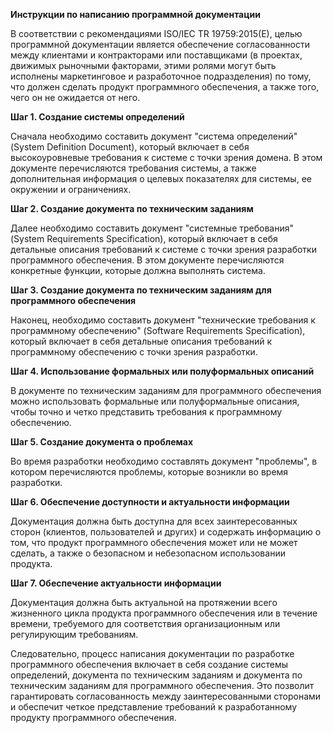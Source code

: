 **Инструкции по написанию программной документации**

В соответствии с рекомендациями ISO/IEC TR 19759:2015(E), целью программной документации является обеспечение согласованности между клиентами и контракторами или поставщиками (в проектах, движимых рыночными факторами, этими ролями могут быть исполнены маркетинговое и разработочное подразделения) по тому, что должен сделать продукт программного обеспечения, а также того, чего он не ожидается от него.

**Шаг 1. Создание системы определений**

Сначала необходимо составить документ "система определений" (System Definition Document), который включает в себя высокоуровневые требования к системе с точки зрения домена. В этом документе перечисляются требования системы, а также дополнительная информация о целевых показателях для системы, ее окружении и ограничениях.

**Шаг 2. Создание документа по техническим заданиям**

Далее необходимо составить документ "системные требования" (System Requirements Specification), который включает в себя детальные описания требований к системе с точки зрения разработки программного обеспечения. В этом документе перечисляются конкретные функции, которые должна выполнять система.

**Шаг 3. Создание документа по техническим заданиям для программного обеспечения**

Наконец, необходимо составить документ "технические требования к программному обеспечению" (Software Requirements Specification), который включает в себя детальные описания требований к программному обеспечению с точки зрения разработки.

**Шаг 4. Использование формальных или полуформальных описаний**

В документе по техническим заданиям для программного обеспечения можно использовать формальные или полуформальные описания, чтобы точно и четко представить требования к программному обеспечению.

**Шаг 5. Создание документа о проблемах**

Во время разработки необходимо составлять документ "проблемы", в котором перечисляются проблемы, которые возникли во время разработки.

**Шаг 6. Обеспечение доступности и актуальности информации**

Документация должна быть доступна для всех заинтересованных сторон (клиентов, пользователей и других) и содержать информацию о том, что продукт программного обеспечения может или не может сделать, а также о безопасном и небезопасном использовании продукта.

**Шаг 7. Обеспечение актуальности информации**

Документация должна быть актуальной на протяжении всего жизненного цикла продукта программного обеспечения или в течение времени, требуемого для соответствия организационным или регулирующим требованиям.

Следовательно, процесс написания документации по разработке программного обеспечения включает в себя создание системы определений, документа по техническим заданиям и документа по техническим заданиям для программного обеспечения. Это позволит гарантировать согласованность между заинтересованными сторонами и обеспечит четкое представление требований к разработанному продукту программного обеспечения.